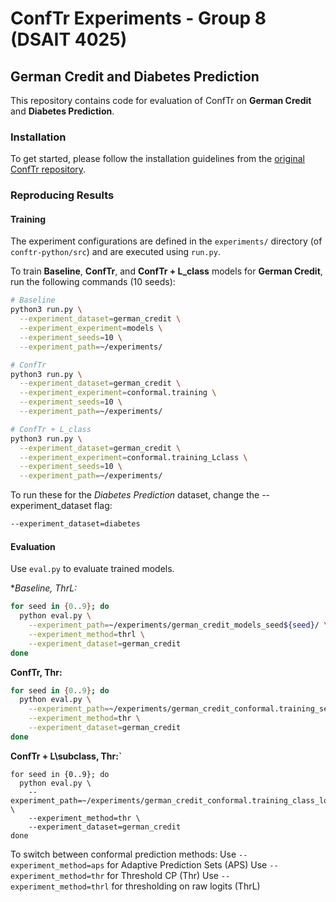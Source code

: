 # ConfTr Experiments - Group 8 (DSAIT 4025) 
 
## German Credit and Diabetes Prediction
This repository contains code for evaluation of ConfTr on **German Credit** and **Diabetes Prediction**. 

### Installation 
To get started, please follow the installation guidelines from the [original ConfTr repository](https://github.com/google-deepmind/conformal_training).

### Reproducing Results
#### Training
The experiment configurations are defined in the `experiments/` directory (of `conftr-python/src`) and are executed using `run.py`.

To train **Baseline**, **ConfTr**, and **ConfTr + L_class** models for **German Credit**, run the following commands (10 seeds):

```bash
# Baseline
python3 run.py \
  --experiment_dataset=german_credit \
  --experiment_experiment=models \
  --experiment_seeds=10 \
  --experiment_path=~/experiments/

# ConfTr
python3 run.py \
  --experiment_dataset=german_credit \
  --experiment_experiment=conformal.training \
  --experiment_seeds=10 \
  --experiment_path=~/experiments/

# ConfTr + L_class
python3 run.py \
  --experiment_dataset=german_credit \
  --experiment_experiment=conformal.training_Lclass \
  --experiment_seeds=10 \
  --experiment_path=~/experiments/
```

To run these for the *Diabetes Prediction* dataset,  change the --experiment_dataset flag:

```bash
--experiment_dataset=diabetes
```

#### Evaluation
Use `eval.py` to evaluate trained models.

**Baseline, ThrL:*
```bash
for seed in {0..9}; do
  python eval.py \
    --experiment_path=~/experiments/german_credit_models_seed${seed}/ \
    --experiment_method=thrl \
    --experiment_dataset=german_credit
done
``` 

**ConfTr, Thr:**
```bash
for seed in {0..9}; do
  python eval.py \
    --experiment_path=~/experiments/german_credit_conformal.training_seed${seed}/ \
    --experiment_method=thr \
    --experiment_dataset=german_credit
done
``` 

**ConfTr + L\subclass, Thr:`**
```
for seed in {0..9}; do
  python eval.py \
    --experiment_path=~/experiments/german_credit_conformal.training_class_loss_seed${seed}/ \
    --experiment_method=thr \
    --experiment_dataset=german_credit
done
```

To switch between conformal prediction methods:
Use `--experiment_method=aps` for Adaptive Prediction Sets (APS)
Use `--experiment_method=thr` for Threshold CP (Thr)
Use `--experiment_method=thrl` for thresholding on raw logits (ThrL)


   

